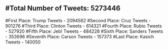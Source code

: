 #Total Number of Tweets: 5273446 
---
#First Place: Trump Tweets - 2094582
#Second Place: Cruz Tweets - 901276
#Third Place: Clinton Tweets - 614321
#Fourth Place: Rubio Tweets - 527920
#Fifth Place: Jeb! Tweets - 484228
#Sixth Place: Sanders Tweets - 353696
#Seventh Place: Carson Tweets - 157373
#Last Place: Kasich Tweets - 140050
